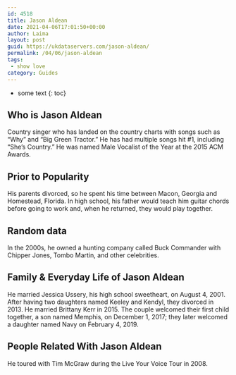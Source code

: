 ```yaml
---
id: 4518
title: Jason Aldean
date: 2021-04-06T17:01:50+00:00
author: Laima
layout: post
guid: https://ukdataservers.com/jason-aldean/
permalink: /04/06/jason-aldean
tags:
 - show love
category: Guides
---
```


* some text
{: toc}


## Who is Jason Aldean
                  
                  
                  
Country singer who has landed on the country charts with songs such as &#8220;Why&#8221; and &#8220;Big Green Tractor.&#8221; He has had multiple songs hit #1, including &#8220;She&#8217;s Country.&#8221; He was named Male Vocalist of the Year at the 2015 ACM Awards.
                  
              
            
              
            
                
                
                
## Prior to Popularity
                  
                  
                  
His parents divorced, so he spent his time between Macon, Georgia and Homestead, Florida. In high school, his father would teach him guitar chords before going to work and, when he returned, they would play together.
                  
              
            
              
            
                
                
                
## Random data
                  
                  
                  
In the 2000s, he owned a hunting company called Buck Commander with Chipper Jones, Tombo Martin, and other celebrities.
                  
              
            
              
            
                
                
                
## Family & Everyday Life of Jason Aldean
                  
                  
                  
He married Jessica Ussery, his high school sweetheart, on August 4, 2001. After having two daughters named Keeley and Kendyl, they divorced in 2013. He married Brittany Kerr in 2015. The couple welcomed their first child together, a son named Memphis, on December 1, 2017; they later welcomed a daughter named Navy on February 4, 2019. 
                  
              
            
              
            
                
                
                
## People Related With Jason Aldean
                  
                  
                  
He toured with Tim McGraw during the Live Your Voice Tour in 2008.
                  
              
            
              
            
                
              
            
              
              
            
            
              
            
          
          
          